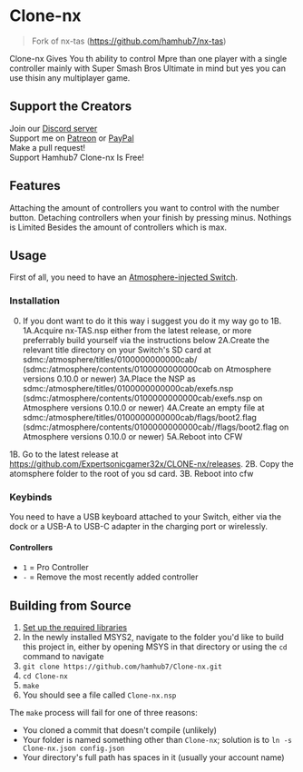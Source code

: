 # Clone-nx
> Fork of nx-tas (https://github.com/hamhub7/nx-tas)

Clone-nx Gives You th ability to control Mpre than one player with a single controller mainly with Super Smash Bros Ultimate in mind but yes you can use thisin any multiplayer game.

## Support the Creators
Join our [Discord server](http://discord.gg/qeamCcV)  
Support me on [Patreon](https://www.patreon.com/aaronhh) or [PayPal](https://www.paypal.me/aaronhamhub)  
Make a pull request!  
Support Hamhub7 Clone-nx Is Free!

## Features
Attaching the amount of controllers you want to control with the number button.
Detaching controllers when your finish by pressing minus. Nothings is Limited Besides the amount of controllers which is max.

## Usage
First of all, you need to have an [Atmosphere-injected Switch](https://switch.homebrew.guide/).

### Installation
0. If you dont want to do it this way i suggest you do it my way go to 1B.
1A.Acquire nx-TAS.nsp either from the latest release, or more preferrably build yourself via the instructions below
2A.Create the relevant title directory on your Switch's SD card at sdmc:/atmosphere/titles/0100000000000cab/ (sdmc:/atmosphere/contents/0100000000000cab on Atmosphere versions 0.10.0 or newer)
3A.Place the NSP as sdmc:/atmosphere/titles/0100000000000cab/exefs.nsp (sdmc:/atmosphere/contents/0100000000000cab/exefs.nsp on Atmosphere versions 0.10.0 or newer)
4A.Create an empty file at sdmc:/atmosphere/titles/0100000000000cab/flags/boot2.flag (sdmc:/atmosphere/contents/0100000000000cab//flags/boot2.flag on Atmosphere versions 0.10.0 or newer)
5A.Reboot into CFW

1B. Go to the latest release at https://github.com/Expertsonicgamer32x/CLONE-nx/releases.
2B. Copy the atomsphere folder to the root of you sd card.
3B. Reboot into cfw

### Keybinds
You need to have a USB keyboard attached to your Switch, either via the dock or a USB-A to USB-C adapter in the charging port or wirelessly.

#### Controllers
- `1` = Pro Controller 
- `-` = Remove the most recently added controller

## Building from Source
1. [Set up the required libraries](https://switchbrew.org/wiki/Setting_up_Development_Environment)
2. In the newly installed MSYS2, navigate to the folder you'd like to build this project in, either by opening MSYS in that directory or using the `cd` command to navigate
3. `git clone https://github.com/hamhub7/Clone-nx.git`
4. `cd Clone-nx`
5. `make`
6. You should see a file called `Clone-nx.nsp`

The `make` process will fail for one of three reasons:
- You cloned a commit that doesn't compile (unlikely)
- Your folder is named something other than `Clone-nx`; solution is to `ln -s Clone-nx.json config.json`
- Your directory's full path has spaces in it (usually your account name)
